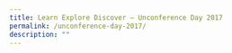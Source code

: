 ```yaml
---
title: Learn Explore Discover – Unconference Day 2017
permalink: /unconference-day-2017/
description: ""
---
```

